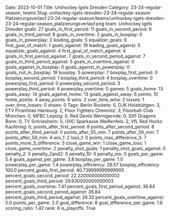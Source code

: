 Date: 2023-10-01
Title: Unihockey Igels Dresden
Category: 23-24-regular-season, teams
Slug: unihockey-igels-dresden-23-24-regular-season
Platzierungsverlauf:23-24-regular-season/teams/unihockey-igels-dresden-23-24-regular-season_platzierungsverlauf.png
team: Unihockey Igels Dresden
goals: 27
goals_in_first_period: 11
goals_in_second_period: 6
goals_in_third_period: 8
goals_in_overtime: 2
goals_in_boxplay: 0
goals_in_powerplay: 2
leading_goals: 5
equalizer_goals: 6
first_goal_of_match: 1
goals_against: 19
leading_goals_against: 5
equalizer_goals_against: 4
first_goal_of_match_against: 4
goals_in_first_period_against: 7
goals_in_second_period_against: 7
goals_in_third_period_against: 5
goals_in_overtime_against: 0
goals_against_in_boxplay: 0
goals_against_in_powerplay: 0
goals_not_in_boxplay: 19
boxplay: 5
powerplay: 7
boxplay_first_period: 0
boxplay_second_period: 1
boxplay_third_period: 4
boxplay_overtime: 0
powerplay_first_period: 0
powerplay_second_period: 3
powerplay_third_period: 4
powerplay_overtime: 0
games: 5
goals_home: 13
goals_away: 14
goals_against_home: 13
goals_against_away: 6
points: 10
home_points: 4
away_points: 6
wins: 2
over_time_wins: 2
losses: 1
over_time_losses: 0
draws: 0
Tags:  Berlin Rockets: 0,  DJK Holzbüttgen: 3,  ETV Piranhhas Hamburg: 2,  Floor Fighters Chemnitz: 3,  Floorball-Club München: 0,  MFBC Leipzig: 0,  Red Devils Wernigerode: 0,  SSF Dragons Bonn: 0,  TV Schriesheim: 0,  UHC Sparkasse Weißenfels: 2,  VfL Red Hocks Kaufering: 0,
points_after_first_period: 8
points_after_second_period: 8
points_after_third_period: 0
points_after_55_min: 7
points_after_58_min: 7
points_after_59_min: 4
win_1: 2
loss_1: 0
points_max_difference_3: 7
points_more_3_difference: 3
close_game_win: 1
close_game_loss: 1
close_game_overtime: 2
penalty_shot_goals: 1
penalty_shot_goals_against: 0
penalty_2: 5
penalty_2and2: 0
penalty_10: 0
penalty_ms: 0
goals_per_game: 5.4
goals_against_per_game: 3.8
boxplay_per_game: 1.0
powerplay_per_game: 1.4
powerplay_efficiency: 28.57
boxplay_efficiency: 100.0
percent_goals_first_period: 40.739999999999995
percent_goals_second_period: 22.220000000000002
percent_goals_third_period: 29.630000000000003
percent_goals_overtime: 7.41
percent_goals_first_period_against: 36.84
percent_goals_second_period_against: 36.84
percent_goals_third_period_against: 26.32
percent_goals_overtime_against: 0.0
points_per_game: 2.0
goal_difference: 8
goal_difference_per_game: 1.6
scoring_ratio: 1.42
rank: 6
is_playoffs: True
